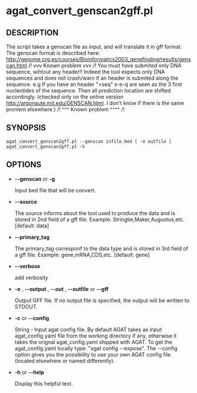 # agat_convert_genscan2gff.pl

## DESCRIPTION

The script takes a genscan file as input, and will translate it in gff format.
The genscan format is described here: http://genome.crg.es/courses/Bioinformatics2003_genefinding/results/genscan.html
/! vvv Known problem vvv /!
You must have submited only DNA sequence, wihtout any header!!
Indeed the tool expects only DNA sequences and does not crash/warn if an header
is submited along the sequence.
e.g If you have an header ">seq" s-e-q are seen as the 3 first nucleotides of the sequence.
Then all prediction location are shifted accordingly.
(checked only on the online version http://argonaute.mit.edu/GENSCAN.html. I don't
know if there is the same pronlem elsewhere.)
/! ^^^ Known problem ^^^^ /!

## SYNOPSIS

```
agat_convert_genscan2gff.pl --genscan infile.bed [ -o outfile ]
agat_convert_genscan2gff.pl -h
```

## OPTIONS

- **--genscan** or **-g**

    Input bed file that will be convert.

- **--source**

    The source informs about the tool used to produce the data and is stored in 2nd field of a gff file.
    Example: Stringtie,Maker,Augustus,etc. [default: data]

- **--primary_tag**

    The primary_tag corresponf to the data type and is stored in 3rd field of a gff file.
    Example: gene,mRNA,CDS,etc.  [default: gene]

- **--verbose**

    add verbosity

- **-o** , **--output** , **--out** , **--outfile** or **--gff**

    Output GFF file. If no output file is specified, the output will be
    written to STDOUT.

- **-c** or **--config**

    String - Input agat config file. By default AGAT takes as input agat_config.yaml file from the working directory if any,
    otherwise it takes the orignal agat_config.yaml shipped with AGAT. To get the agat_config.yaml locally type: "agat config --expose".
    The --config option gives you the possibility to use your own AGAT config file (located elsewhere or named differently).

- **-h** or **--help**

    Display this helpful text.

